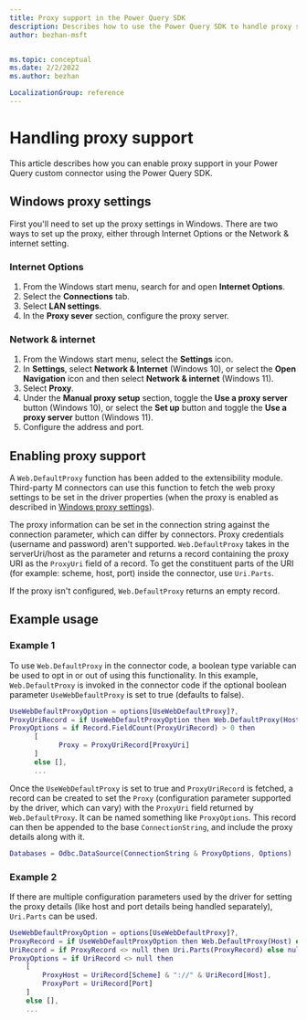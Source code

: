 ```yaml
---
title: Proxy support in the Power Query SDK
description: Describes how to use the Power Query SDK to handle proxy support for Power Query connectors.
author: bezhan-msft


ms.topic: conceptual
ms.date: 2/2/2022
ms.author: bezhan

LocalizationGroup: reference
---
```


# Handling proxy support

This article describes how you can enable proxy support in your Power Query custom connector using the Power Query SDK.

## Windows proxy settings

First you'll need to set up the proxy settings in Windows. There are two ways to set up the proxy, either through Internet Options or the Network & internet setting.

### Internet Options

1. From the Windows start menu, search for and open **Internet Options**.
2. Select the **Connections** tab.
3. Select **LAN settings**.
4. In the **Proxy sever** section, configure the proxy server.

### Network & internet

1. From the Windows start menu, select the **Settings** icon.
2. In **Settings**, select **Network & Internet** (Windows 10), or select the **Open Navigation** icon and then select **Network & internet** (Windows 11).
3. Select **Proxy**.
4. Under the **Manual proxy setup** section, toggle the **Use a proxy server** button (Windows 10), or select the **Set up** button and toggle the **Use a proxy server** button (Windows 11).
5. Configure the address and port.

## Enabling proxy support

A `Web.DefaultProxy` function has been added to the extensibility module. Third-party M connectors can use this function to fetch the web proxy settings to be set in the driver properties (when the proxy is enabled as described in [Windows proxy settings](#windows-proxy-settings)).

The proxy information can be set in the connection string against the connection parameter, which can differ by connectors. Proxy credentials (username and password) aren't supported. `Web.DefaultProxy` takes in the serverUri/host as the parameter and returns a record containing the proxy URI as the `ProxyUri` field of a record. To get the constituent parts of the URI (for example: scheme, host, port) inside the connector, use `Uri.Parts`.

If the proxy isn't configured, `Web.DefaultProxy` returns an empty record.

## Example usage

### Example 1

To use `Web.DefaultProxy` in the connector code, a boolean type variable can be used to opt in or out of using this functionality. In this example, `Web.DefaultProxy` is invoked in the connector code if the optional boolean parameter `UseWebDefaultProxy` is set to true (defaults to false).

```M
UseWebDefaultProxyOption = options[UseWebDefaultProxy]?,
ProxyUriRecord = if UseWebDefaultProxyOption then Web.DefaultProxy(Host) else null,
ProxyOptions = if Record.FieldCount(ProxyUriRecord) > 0 then
      [
            Proxy = ProxyUriRecord[ProxyUri]
      ]
      else [],
      ...
```

Once the `UseWebDefaultProxy` is set to true and `ProxyUriRecord` is fetched, a record can be created to set the `Proxy` (configuration parameter supported by the driver, which can vary) with the `ProxyUri` field returned by `Web.DefaultProxy`. It can be named something like `ProxyOptions`. This record can then be appended to the base `ConnectionString`, and include the proxy details along with it.

```M
Databases = Odbc.DataSource(ConnectionString & ProxyOptions, Options)
```

### Example 2

If there are multiple configuration parameters used by the driver for setting the proxy details (like host and port details being handled separately), `Uri.Parts` can be used.

```M
UseWebDefaultProxyOption = options[UseWebDefaultProxy]?,
ProxyRecord = if UseWebDefaultProxyOption then Web.DefaultProxy(Host) else null,
UriRecord = if ProxyRecord <> null then Uri.Parts(ProxyRecord) else null,
ProxyOptions = if UriRecord <> null then
    [
        ProxyHost = UriRecord[Scheme] & "://" & UriRecord[Host],
        ProxyPort = UriRecord[Port]
    ]
    else [],
    ...
```
